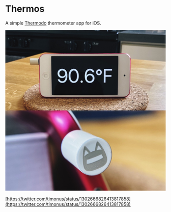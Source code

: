 # Thermos

A simple [Thermodo](https://thermodo.com) thermometer app for iOS.

![](image.jpeg)

[https://twitter.com/timonus/status/1302666826413817858](https://twitter.com/timonus/status/1302666826413817858)